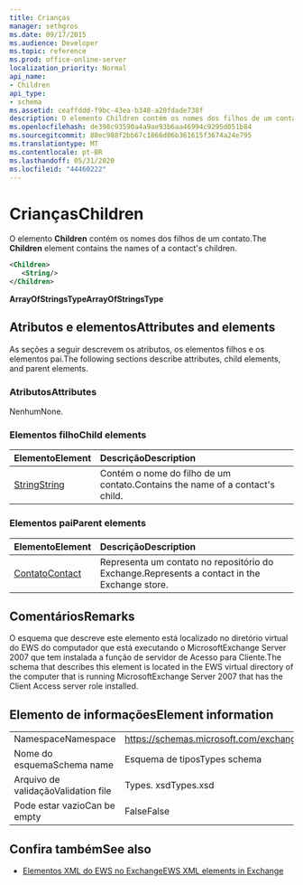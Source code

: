 ```yaml
---
title: Crianças
manager: sethgros
ms.date: 09/17/2015
ms.audience: Developer
ms.topic: reference
ms.prod: office-online-server
localization_priority: Normal
api_name:
- Children
api_type:
- schema
ms.assetid: ceaffddd-f9bc-43ea-b348-a20fdade738f
description: O elemento Children contém os nomes dos filhos de um contato.
ms.openlocfilehash: de398c93590a4a9ae93b6aa46994c9295d051b84
ms.sourcegitcommit: 88ec988f2bb67c1866d06b361615f3674a24e795
ms.translationtype: MT
ms.contentlocale: pt-BR
ms.lasthandoff: 05/31/2020
ms.locfileid: "44460222"
---
```

# <a name="children"></a><span data-ttu-id="0472d-103">Crianças</span><span class="sxs-lookup"><span data-stu-id="0472d-103">Children</span></span>

<span data-ttu-id="0472d-104">O elemento **Children** contém os nomes dos filhos de um contato.</span><span class="sxs-lookup"><span data-stu-id="0472d-104">The **Children** element contains the names of a contact's children.</span></span> 
  
```xml
<Children>
   <String/>
</Children>
```

 <span data-ttu-id="0472d-105">**ArrayOfStringsType**</span><span class="sxs-lookup"><span data-stu-id="0472d-105">**ArrayOfStringsType**</span></span>
## <a name="attributes-and-elements"></a><span data-ttu-id="0472d-106">Atributos e elementos</span><span class="sxs-lookup"><span data-stu-id="0472d-106">Attributes and elements</span></span>

<span data-ttu-id="0472d-107">As seções a seguir descrevem os atributos, os elementos filhos e os elementos pai.</span><span class="sxs-lookup"><span data-stu-id="0472d-107">The following sections describe attributes, child elements, and parent elements.</span></span>
  
### <a name="attributes"></a><span data-ttu-id="0472d-108">Atributos</span><span class="sxs-lookup"><span data-stu-id="0472d-108">Attributes</span></span>

<span data-ttu-id="0472d-109">Nenhum</span><span class="sxs-lookup"><span data-stu-id="0472d-109">None.</span></span>
  
### <a name="child-elements"></a><span data-ttu-id="0472d-110">Elementos filho</span><span class="sxs-lookup"><span data-stu-id="0472d-110">Child elements</span></span>

|<span data-ttu-id="0472d-111">**Elemento**</span><span class="sxs-lookup"><span data-stu-id="0472d-111">**Element**</span></span>|<span data-ttu-id="0472d-112">**Descrição**</span><span class="sxs-lookup"><span data-stu-id="0472d-112">**Description**</span></span>|
|:-----|:-----|
|[<span data-ttu-id="0472d-113">String</span><span class="sxs-lookup"><span data-stu-id="0472d-113">String</span></span>](string.md) <br/> |<span data-ttu-id="0472d-114">Contém o nome do filho de um contato.</span><span class="sxs-lookup"><span data-stu-id="0472d-114">Contains the name of a contact's child.</span></span>  <br/> |
   
### <a name="parent-elements"></a><span data-ttu-id="0472d-115">Elementos pai</span><span class="sxs-lookup"><span data-stu-id="0472d-115">Parent elements</span></span>

|<span data-ttu-id="0472d-116">**Elemento**</span><span class="sxs-lookup"><span data-stu-id="0472d-116">**Element**</span></span>|<span data-ttu-id="0472d-117">**Descrição**</span><span class="sxs-lookup"><span data-stu-id="0472d-117">**Description**</span></span>|
|:-----|:-----|
|[<span data-ttu-id="0472d-118">Contato</span><span class="sxs-lookup"><span data-stu-id="0472d-118">Contact</span></span>](contact.md) <br/> |<span data-ttu-id="0472d-119">Representa um contato no repositório do Exchange.</span><span class="sxs-lookup"><span data-stu-id="0472d-119">Represents a contact in the Exchange store.</span></span>  <br/> |
   
## <a name="remarks"></a><span data-ttu-id="0472d-120">Comentários</span><span class="sxs-lookup"><span data-stu-id="0472d-120">Remarks</span></span>

<span data-ttu-id="0472d-121">O esquema que descreve este elemento está localizado no diretório virtual do EWS do computador que está executando o MicrosoftExchange Server 2007 que tem instalada a função de servidor de Acesso para Cliente.</span><span class="sxs-lookup"><span data-stu-id="0472d-121">The schema that describes this element is located in the EWS virtual directory of the computer that is running MicrosoftExchange Server 2007 that has the Client Access server role installed.</span></span>
  
## <a name="element-information"></a><span data-ttu-id="0472d-122">Elemento de informações</span><span class="sxs-lookup"><span data-stu-id="0472d-122">Element information</span></span>

|||
|:-----|:-----|
|<span data-ttu-id="0472d-123">Namespace</span><span class="sxs-lookup"><span data-stu-id="0472d-123">Namespace</span></span>  <br/> |https://schemas.microsoft.com/exchange/services/2006/types  <br/> |
|<span data-ttu-id="0472d-124">Nome do esquema</span><span class="sxs-lookup"><span data-stu-id="0472d-124">Schema name</span></span>  <br/> |<span data-ttu-id="0472d-125">Esquema de tipos</span><span class="sxs-lookup"><span data-stu-id="0472d-125">Types schema</span></span>  <br/> |
|<span data-ttu-id="0472d-126">Arquivo de validação</span><span class="sxs-lookup"><span data-stu-id="0472d-126">Validation file</span></span>  <br/> |<span data-ttu-id="0472d-127">Types. xsd</span><span class="sxs-lookup"><span data-stu-id="0472d-127">Types.xsd</span></span>  <br/> |
|<span data-ttu-id="0472d-128">Pode estar vazio</span><span class="sxs-lookup"><span data-stu-id="0472d-128">Can be empty</span></span>  <br/> |<span data-ttu-id="0472d-129">False</span><span class="sxs-lookup"><span data-stu-id="0472d-129">False</span></span>  <br/> |
   
## <a name="see-also"></a><span data-ttu-id="0472d-130">Confira também</span><span class="sxs-lookup"><span data-stu-id="0472d-130">See also</span></span>



- [<span data-ttu-id="0472d-131">Elementos XML do EWS no Exchange</span><span class="sxs-lookup"><span data-stu-id="0472d-131">EWS XML elements in Exchange</span></span>](ews-xml-elements-in-exchange.md)

